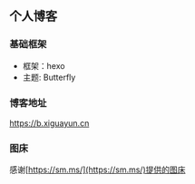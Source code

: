 ## 个人博客

### 基础框架
+ 框架：hexo
+ 主题: Butterfly


### 博客地址
<a href="https://b.xiguayun.cn" target="_blank">https://b.xiguayun.cn</a>


### 图床

感谢[https://sm.ms/](https://sm.ms/)提供的图床
